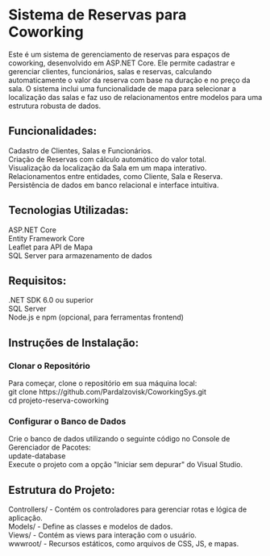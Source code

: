 <h1> Sistema de Reservas para Coworking </h1>

Este é um sistema de gerenciamento de reservas para espaços de coworking, desenvolvido em ASP.NET Core. Ele permite cadastrar e gerenciar clientes, funcionários, salas e reservas, calculando automaticamente o valor da reserva com base na duração e no preço da sala. O sistema inclui uma funcionalidade de mapa para selecionar a localização das salas e faz uso de relacionamentos entre modelos para uma estrutura robusta de dados.

<h2>Funcionalidades:</h2>

Cadastro de Clientes, Salas e Funcionários. <br>
Criação de Reservas com cálculo automático do valor total. <br>
Visualização da localização da Sala em um mapa interativo. <br>
Relacionamentos entre entidades, como Cliente, Sala e Reserva. <br>
Persistência de dados em banco relacional e interface intuitiva. 

<h2>Tecnologias Utilizadas:</h2>

ASP.NET Core <br>
Entity Framework Core <br>
Leaflet para API de Mapa <br>
SQL Server para armazenamento de dados

<h2>Requisitos:</h2>

.NET SDK 6.0 ou superior <br>
SQL Server <br>
Node.js e npm (opcional, para ferramentas frontend)

<h2>Instruções de Instalação:</h2>

<h3>Clonar o Repositório</h3>
Para começar, clone o repositório em sua máquina local: <br>
git clone https://github.com/Pardalzovisk/CoworkingSys.git  <br>
cd projeto-reserva-coworking  <br>
<h3>Configurar o Banco de Dados</h3>
Crie o banco de dados utilizando o seguinte código no Console de Gerenciador de Pacotes:  <br>
update-database  <br>
Execute o projeto com a opção "Iniciar sem depurar" do Visual Studio.

<h2>Estrutura do Projeto:</h2>

Controllers/ - Contém os controladores para gerenciar rotas e lógica de aplicação. <br>
Models/ - Define as classes e modelos de dados. <br>
Views/ - Contém as views para interação com o usuário. <br>
wwwroot/ - Recursos estáticos, como arquivos de CSS, JS, e mapas.
